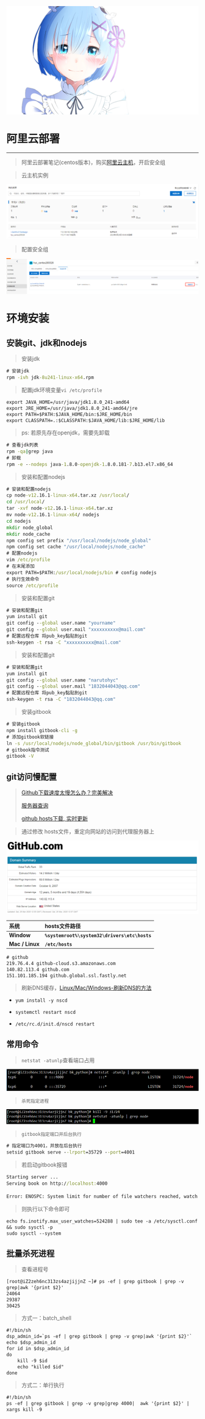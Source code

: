 ![img](res/other/异世界蕾姆_0.png)



# 阿里云部署

---

>阿里云部署笔记(centos版本)，购买[阿里云主机](https://www.aliyun.com/)，开启安全组

> 云主机实例

![image-20200328203641733](./res/1.alicloud_deployment/image-20200328203641733.png)

> 配置安全组

![image-20200328203832056](./res/1.alicloud_deployment/image-20200328203832056.png)



# 环境安装

## 安装git、jdk和nodejs

> 安装jdk

```cmd
# 安装jdk
rpm -ivh jdk-8u241-linux-x64.rpm
```

> 配置jdk环境变量`vi /etc/profile`
>

```
export JAVA_HOME=/usr/java/jdk1.8.0_241-amd64
export JRE_HOME=/usr/java/jdk1.8.0_241-amd64/jre
export PATH=$PATH:$JAVA_HOME/bin:$JRE_HOME/bin
export CLASSPATH=.:$CLASSPATH:$JAVA_HOME/lib:$JRE_HOME/lib
```

> ps: 若原先存在openjdk，需要先卸载

```cmd
# 查看jdk列表
rpm -qa|grep java
# 卸载
rpm -e --nodeps java-1.8.0-openjdk-1.8.0.181-7.b13.el7.x86_64
```

> 安装和配置nodejs

```cmd
# 安装和配置nodejs
cp node-v12.16.1-linux-x64.tar.xz /usr/local/
cd /usr/local/
tar -xvf node-v12.16.1-linux-x64.tar.xz
mv node-v12.16.1-linux-x64/ nodejs
cd nodejs
mkdir node_global
mkdir node_cache
npm config set prefix "/usr/local/nodejs/node_global"
npm config set cache "/usr/local/nodejs/node_cache"
# 配置nodejs
vim /etc/profile
# 在末尾添加
export PATH=$PATH:/usr/local/nodejs/bin # config nodejs
# 执行生效命令
source /etc/profile
```

> 安装和配置git


```cmd
# 安装和配置git
yum install git
git config --global user.name "yourname"
git config --global user.mail "xxxxxxxxxx@mail.com"
# 配置远程仓库 将pub_key黏贴到git
ssh-keygen -t rsa -C "xxxxxxxxxx@mail.com"
```

> 安装和配置git


```cmd
# 安装和配置git
yum install git
git config --global user.name "narutohyc"
git config --global user.mail "1832044043@qq.com"
# 配置远程仓库 将pub_key黏贴到git
ssh-keygen -t rsa -C "1832044043@qq.com"
```

> 安装gitbook

```cmd
# 安装gitbook
npm install gitbook-cli -g
# 添加gitbook软链接
ln -s /usr/local/nodejs/node_global/bin/gitbook /usr/bin/gitbook
# gitbook指令测试
gitbook -V
```

## git访问慢配置

> [Github下载速度太慢怎么办？完美解决](https://yq.aliyun.com/articles/713169)
>
> [服务器查询](https://www.ipaddress.com/?spm=a2c4e.10696291.0.0.1d6f19a4MrZtLO)
>
> [github hosts下载, 实时更新](https://github.com/521xueweihan/GitHub520)

> 通过修改 hosts文件，重定向网站的访问到代理服务器上

![image-20200328210756641](./res/1.alicloud_deployment/image-20200328210756641.png)

| **系统**        | **hosts文件路径**                             |
| :-------------- | :-------------------------------------------- |
| **Window**      | **`%systemroot%\system32\drivers\etc\hosts`** |
| **Mac / Linux** | **`/etc/hosts`**                              |

```properties
# github
219.76.4.4 github-cloud.s3.amazonaws.com
140.82.113.4 github.com
151.101.185.194 github.global.ssl.fastly.net
```

> 刷新DNS缓存，[Linux/Mac/Windows-刷新DNS的方法](https://baijiahao.baidu.com/s?id=1616353495084098905&wfr=spider&for=pc)

* `yum install -y nscd`

* `systemctl restart nscd`
* `/etc/rc.d/init.d/nscd restart`

## 常用命令

> `netstat -atunlp`查看端口占用

![image-20200328210123194](./res/1.alicloud_deployment/image-20200328210123194.png)

> `杀死指定进程`

![image-20200328210327497](./res/1.alicloud_deployment/image-20200328210327497.png)

> `gitbook指定端口并后台执行`

```cmd
# 指定端口为4001，并放在后台执行
setsid gitbook serve --lrport=35729 --port=4001
```

> 若启动gitbook报错

```cmd
Starting server ...
Serving book on http://localhost:4000

Error: ENOSPC: System limit for number of file watchers reached, watch '/home/hyc/github/bk_python/node_modules/entities/mathjax/jax/output/HTML-CSS/fonts/Neo-Euler/Symbols'
```

> 则执行以下命令即可

```shell
echo fs.inotify.max_user_watches=524288 | sudo tee -a /etc/sysctl.conf && sudo sysctl -p
sudo sysctl --system
```

## 批量杀死进程

> 查看进程号

```shell
[root@iZ2zeh6nc313zs4azjijjnZ ~]# ps -ef | grep gitbook | grep -v grep|awk '{print $2}'
24064
29387
30425
```

> 方式一：batch_shell

```shell
#!/bin/sh
dsp_admin_id=`ps -ef | grep gitbook | grep -v grep|awk '{print $2}'`
echo $dsp_admin_id
for id in $dsp_admin_id
do
    kill -9 $id  
    echo "killed $id" 
done
```

> 方式二：单行执行

```shell
#!/bin/sh
ps -ef | grep gitbook | grep -v grep|grep 4000|  awk '{print $2}' | xargs kill -9
```



